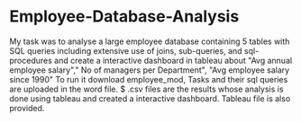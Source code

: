 # Employee-Database-Analysis
My task was to analyse a large employee database containing 5 tables with SQL queries including extensive use of joins, sub-queries, and sql-procedures and create a interactive dashboard in tableau about "Avg annual employee salary"," No of managers per Department", "Avg employee salary since 1990"
To run it download employee_mod, Tasks and their sql queries are uploaded in the word file.
$ .csv files are the results whose analysis is done using tableau and created a interactive dashboard. Tableau file is also provided.
